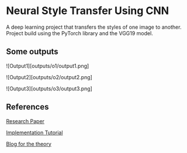# Neural Style Transfer Using CNN

A deep learning project that transfers the styles of one image to another.
Project build using the PyTorch library and the VGG19 model.

## Some outputs

![Output1][outputs/o1/output1.png]

![Output2][outputs/o2/output2.png]

![Output3][outputs/o3/output3.png]

## References

[Research Paper](https://arxiv.org/abs/1508.06576)

[Implementation Tutorial](https://pytorch.org/tutorials/advanced/neural_style_tutorial.html)

[Blog for the theory](https://medium.com/data-science-group-iitr/artistic-style-transfer-with-convolutional-neural-network-7ce2476039fd)